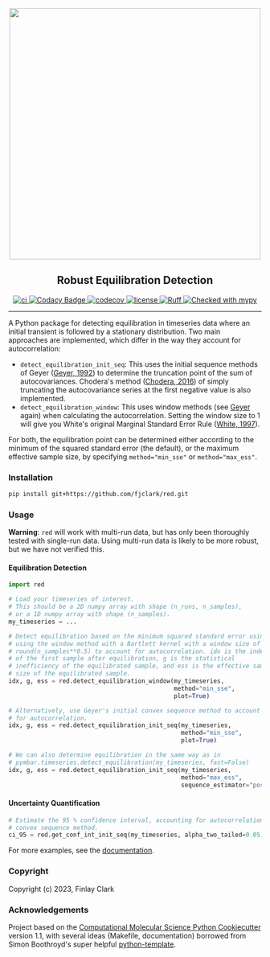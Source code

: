 
<p align="center">
  <img src="https://github.com/fjclark/red/assets/90148170/5b0cf397-f902-4a43-9323-6414aa408d1a" width="500">
</p>

<h2 align="center">Robust Equilibration Detection</h2>

<p align="center">
  <a href="https://github.com/fjclark/red/actions?query=workflow%3ACI">
    <img alt="ci" src="https://github.com/fjclark/red/workflows/CI/badge.svg" />
  </a>
  <a href="https://app.codacy.com/gh/fjclark/red/dashboard?utm_source=gh&utm_medium=referral&utm_content=&utm_campaign=Badge_grade">
    <img alt="Codacy Badge" src="https://app.codacy.com/project/badge/Grade/fff40e5573f847399bee98eef495f8c6" />
  </a>
  <a href="https://codecov.io/gh/fjclark/red/branch/main">
    <img alt="codecov" src="https://codecov.io/gh/fjclark/red/branch/main/graph/badge.svg" />
  </a>
  <a href="https://opensource.org/licenses/MIT">
    <img alt="license" src="https://img.shields.io/badge/License-MIT-yellow.svg" />
  </a>
  <a href="https://github.com/astral-sh/ruff">
    <img alt="Ruff" src="https://img.shields.io/endpoint?url=https://raw.githubusercontent.com/astral-sh/ruff/main/assets/badge/v2.json" />
  </a>
  <a href="https://mypy-lang.org/">
    <img alt="Checked with mypy" src="https://www.mypy-lang.org/static/mypy_badge.svg" />
  </a>
</p>

---


A Python package for detecting equilibration in timeseries data where an initial transient is followed by a stationary distribution. Two main approaches are implemented, which differ in the way they account for autocorrelation:

  - `detect_equilibration_init_seq`: This uses the initial sequence methods of Geyer ([Geyer, 1992](https://www.jstor.org/stable/2246094)) to determine the truncation point of the sum of autocovariances. Chodera's method ([Chodera, 2016](https://pubs.acs.org/doi/full/10.1021/acs.jctc.5b00784)) of simply truncating the autocovariance series at the first negative value is also implemented.
  - `detect_equilibration_window`: This uses window methods (see [Geyer](https://www.jstor.org/stable/2246094) again) when calculating the
autocorrelation. Setting the window size to 1 will give you White's original Marginal Standard Error Rule ([White, 1997](https://journals.sagepub.com/doi/abs/10.1177/003754979706900601)).

For both, the equilibration point can be determined either according to the minimum of the squared standard error (the default), or the maximum effective sample size, by specifying `method="min_sse"` or `method="max_ess"`.

### Installation

```bash
pip install git+https://github.com/fjclark/red.git
```

### Usage

**Warning**: `red` will work with multi-run data, but has only been thoroughly tested with single-run data. Using multi-run data is likely to be more robust, but we have not verified this.

#### Equilibration Detection

```python
import red

# Load your timeseries of interest.
# This should be a 2D numpy array with shape (n_runs, n_samples),
# or a 1D numpy array with shape (n_samples).
my_timeseries = ...

# Detect equilibration based on the minimum squared standard error using
# using the window method with a Bartlett kernel with a window size of
# round(n_samples**0.5) to account for autocorrelation. idx is the index
# of the first sample after equilibration, g is the statistical
# inefficiency of the equilibrated sample, and ess is the effective sample
# size of the equilibrated sample.
idx, g, ess = red.detect_equilibration_window(my_timeseries,
                                              method="min_sse",
                                              plot=True)

# Alternatively, use Geyer's initial convex sequence method to account
# for autocorrelation.
idx, g, ess = red.detect_equilibration_init_seq(my_timeseries,
                                                method="min_sse",
                                                plot=True)

# We can also determine equilibration in the same way as in
# pymbar.timeseries.detect_equilibration(my_timeseries, fast=False)
idx, g, ess = red.detect_equilibration_init_seq(my_timeseries,
                                                method="max_ess",
                                                sequence_estimator="positive")
```

#### Uncertainty Quantification

```python
# Estimate the 95 % confidence interval, accounting for autocorrelation using Geyer's initial
# convex sequence method.
ci_95 = red.get_conf_int_init_seq(my_timeseries, alpha_two_tailed=0.05)

```

For more examples, see the [documentation](https://fjclark.github.io/red/latest/examples/).

### Copyright

Copyright (c) 2023, Finlay Clark


### Acknowledgements

Project based on the
[Computational Molecular Science Python Cookiecutter](https://github.com/molssi/cookiecutter-cms) version 1.1, with several ideas (Makefile, documentation) borrowed from Simon Boothroyd's super helpful [python-template](https://github.com/SimonBoothroyd/python-template).
